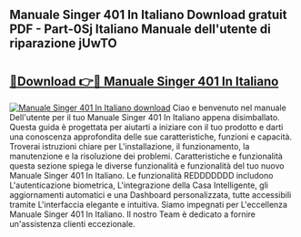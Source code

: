 ## Manuale Singer 401 In Italiano Download gratuit PDF - Part-0Sj Italiano Manuale dell'utente di riparazione jUwTO

# <h2><a href="http://dfcimda.blite.top/?on=Manuale+Singer+401+In+Italiano">🔗Download 👉🔴 Manuale Singer 401 In Italiano</a></h2>

[![Manuale Singer 401 In Italiano download](https://i.imgur.com/lujVjoI.png)](http://dfcimda.blite.top/?on=Manuale+Singer+401+In+Italiano)
Ciao e benvenuto nel manuale Dell'utente per il tuo Manuale Singer 401 In Italiano appena disimballato. Questa guida è progettata per aiutarti a iniziare con il tuo prodotto e darti una conoscenza approfondita delle sue caratteristiche, funzioni e capacità. Troverai istruzioni chiare per L'installazione, il funzionamento, la manutenzione e la risoluzione dei problemi. Caratteristiche e funzionalità questa sezione spiega le diverse funzionalità e funzionalità del tuo nuovo Manuale Singer 401 In Italiano. Le funzionalità REDDDDDDD includono L'autenticazione biometrica, L'integrazione della Casa Intelligente, gli aggiornamenti automatici e una Dashboard personalizzata, tutte accessibili tramite L'interfaccia elegante e intuitiva. Siamo impegnati per L'eccellenza Manuale Singer 401 In Italiano. Il nostro Team è dedicato a fornire un'assistenza clienti eccezionale.
